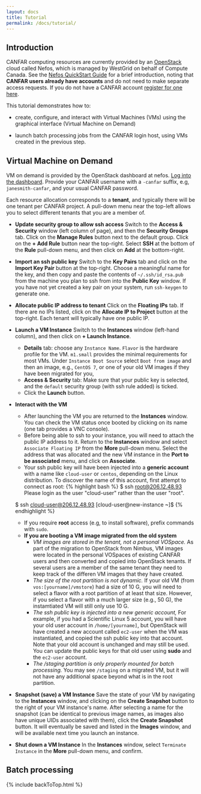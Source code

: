 ```yaml
---
layout: docs
title: Tutorial
permalink: /docs/tutorial/
---
```


## Introduction

CANFAR computing resources are currently provided by an [OpenStack](www.openstack.org) cloud called Nefos, which is managed by WestGrid on behalf of Compute Canada. See the [Nefos QuickStart Guide](https://www.westgrid.ca/support/quickstart/Nefos) for a brief introduction, noting that **CANFAR users already have accounts** and do not need to make separate access requests. If you do not have a CANFAR account [register for one here]({{site.basepath}}/docs/register).

This tutorial demonstrates how to:

* create, configure, and interact with Virtual Machines (VMs) using the graphical interface (Virtual Machine on Demand)

* launch batch processing jobs from the CANFAR login host, using VMs created in the previous step.


## Virtual Machine on Demand

VM on demand is provided by the OpenStack dashboard at nefos. [Log into the dashboard](https://nefos.westgrid.ca). Provide your CANFAR username with a ```-canfar``` suffix, e.g, ```janesmith-canfar```, and your usual CANFAR password.

Each resource allocation corresponds to a **tenant**, and typically there will be one tenant per CANFAR project. A pull-down menu near the top-left allows you to select different tenants that you are a member of.

* **Update security group to allow ssh access** Switch to the **Access & Security** window (left column of page), and then the **Security Groups** tab. Click on the **Manage Rules** button next to the default group. Click on the **+ Add Rule** button near the top-right. Select **SSH** at the bottom of the **Rule** pull-down menu, and then click on **Add** at the bottom-right.

* **Import an ssh public key** Switch to the **Key Pairs** tab and click on the **Import Key Pair** button at the top-right. Choose a meaningful name for the key, and then copy and paste the contents of ```~/.ssh/id_rsa.pub``` from the machine you plan to ssh from into the **Public Key** window. If you have not yet created a key pair on your system, run ```ssh-keygen``` to generate one.

* **Allocate public IP address to tenant** Click on the **Floating IPs** tab. If there are no IPs listed, click on the **Allocate IP to Project** button at the top-right. Each tenant will typically have one public IP.

* **Launch a VM Instance** Switch to the **Instances** window (left-hand column), and then click on **+ Launch Instance**.
  * **Details** tab: choose any ```Instance Name```. ```Flavor``` is the hardware profile for the VM. ```m1.small``` provides the minimal requirements for most VMs. Under ```Instance Boot Source``` select ```Boot from image``` and then an image, e.g., ```CentOS 7```, or one of your old VM images if they have been migrated for you,
  * **Access & Security** tab: Make sure that your public key is selected, and the ```default``` security group (with ssh rule added) is ticked.
  * Click the **Launch** button.

* **Interact with the VM**
  * After launching the VM you are returned to the **Instances** window. You can check the VM status once booted by clicking on its name (one tab provides a VNC console).
  * Before being able to ssh to your instance, you will need to attach the public IP address to it. Return to the **Instances** window and select ```Associate Floating IP``` from the **More** pull-down menu. Select the address that was allocated and the new VM instance in the **Port to be associated** menu, and click on **Associate**.
  * Your ssh public key will have been injected into a **generic account** with a name like ```cloud-user``` or ```centos```, depending on the Linux distribution. To discover the name of this account, first attempt to connect as root:
  {% highlight bash %}
  $ ssh root@206.12.48.93
  Please login as the user "cloud-user" rather than the user "root".

  $ ssh cloud-user@206.12.48.93
  [cloud-user@new-instance ~]$
  {% endhighlight %}
  * If you require **root** access (e.g, to install software), prefix commands with ```sudo```.
  * **If you are booting a VM image migrated from the old system**
    * *VM images are stored in the tenant, not a personal VOSpace.* As part of the migration to OpenStack from Nimbus, VM images were located in the personal VOSpaces of existing CANFAR users and then converted and copied into OpenStack tenants. If several users are a member of the same tenant they need to keep track of the differen VM images that they have created.
    * *The size of the root partition is not dynamic.* If your old VM (from ```vos:[yourname]/vmstore```) had a size of 10 G, you will need to select a flavor with a root partition of at least that size. However, if you select a flavor with a much larger size (e.g., 50 G), the instamtiated VM will still only use 10 G.
    * *The ssh public key is injected into a new generic account,* For example, if you had a Scientific Linux 5 account, you will have your old user account in ```/home/[yourname]```, but OpenStack will have created a new account called ```ec2-user``` when the VM was instantiated, and copied the ssh public key into that account. Note that your old account is unchanged and may still be used. You can update the public keys for that old user using **sudo** and the ```ec2-user``` account.
    * *The /staging partition is only properly mounted for batch processing.* You may see ```/staging``` on a migrated VM, but it will not have any additional space beyond what is in the root partition.

* **Snapshot (save) a VM Instance** Save the state of your VM by navigating to the **Instances** window, and clicking on the **Create Snapshot** button to the right of your VM instance's name. After selecting a name for the snapshot (can be identical to previous image names, as images also have unique UIDs associated with them), click the **Create Snapshot** button. It will eventually be saved and listed in the **Images** window, and will be available next time you launch an instance.

* **Shut down a VM Instance** In the **Instances** window, select ```Terminate Instance``` in the **More** pull-down menu, and confirm.

## Batch processing



{% include backToTop.html %}
